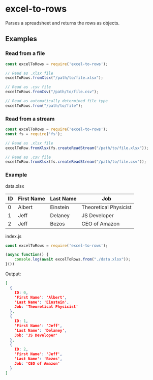 # excel-to-rows
Parses a spreadsheet and returns the rows as objects.

## Examples

### Read from a file

```js
const excelToRows = require('excel-to-rows');

// Read as .xlsx file
excelToRows.fromXlsx("/path/to/file.xlsx");

// Read as .csv file
excelToRows.fromCsv("/path/to/file.csv");

// Read as automatically determined file type
excelToRows.from("/path/to/file");

```

### Read from a stream

```js
const excelToRows = require('excel-to-rows');
const fs = require('fs');

// Read as .xlsx file
excelToRow.fromXlsx(fs.createReadStream("/path/to/file.xlsx"));

// Read as .csv file
excelToRow.fromXlsx(fs.createReadStream("/path/to/file.csv"));
```

### Example

data.xlsx

<table>
<thead>
  <tr>
    <th>ID</th>
    <th>First Name</th>
    <th>Last Name</th>
    <th>Job</th>
  </tr>
</thead>
<tbody>
  <tr>
    <td>0</td>
    <td>Albert</td>
    <td>Einstein</td>
    <td>Theoretical Physicist</td>
  </tr>
  <tr>
    <td>1</td>
    <td>Jeff</td>
    <td>Delaney</td>
    <td>JS Developer</td>
  </tr>
  <tr>
    <td>2</td>
    <td>Jeff</td>
    <td>Bezos</td>
    <td>CEO of Amazon</td>
  </tr>
</tbody>
</table>

index.js

```js
const excelToRows = require('excel-to-rows');

(async function() {
    console.log(await excelToRows.from("./data.xlsx"));
}())
```

Output: 
```json
[
  {
    ID: 0,
    'First Name': 'Albert',
    'Last Name': 'Einstein',
    Job: 'Theoretical Physicist'
  },
  {
    ID: 1,
    'First Name': 'Jeff',
    'Last Name': 'Delaney',
    Job: 'JS Developer'
  },
  {
    ID: 2,
    'First Name': 'Jeff',
    'Last Name': 'Bezos',
    Job: 'CEO of Amazon'
  }
]
```